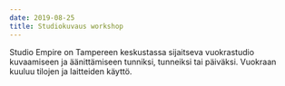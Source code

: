 ```yaml
---
date: 2019-08-25
title: Studiokuvaus workshop
---
```


Studio Empire on Tampereen keskustassa sijaitseva vuokrastudio kuvaamiseen ja äänittämiseen tunniksi, tunneiksi tai
päiväksi. Vuokraan kuuluu tilojen ja laitteiden käyttö.
​
